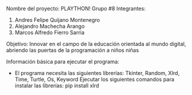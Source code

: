 Nombre del proyecto: PLAYTHON!
Grupo #8
Integrantes:
1. Andres Felipe Quijano Montenegro
2. Alejandro Machecha Arango
3. Marcos Alfredo Fierro Sarria

Objetivo: Innovar en el campo de la educación orientada al mundo digital, abriendo las puertas de la programación a niños  niñas

Información básica para ejecutar el programa:

- El programa necesita las siguientes librerías: Tkinter, Random, Xlrd, Time, Turtle, Os, Keyword
  Ejecutar los siguientes comandos para instalar las librerías:
  pip install xlrd 
